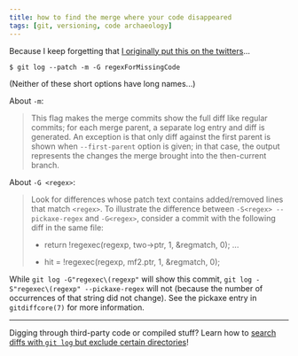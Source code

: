 ```yaml
---
title: how to find the merge where your code disappeared
tags: [git, versioning, code archaeology]
---
```


Because I keep forgetting that [I originally put this on the twitters](https://twitter.com/drwxrxrx/status/766373512437039104)...

```shell
$ git log --patch -m -G regexForMissingCode
```

(Neither of these short options have long names...)

About `-m`:

> This flag makes the merge commits show the full diff like regular commits; for each merge parent, a separate log entry and diff is generated. An exception is that only diff against the first parent is shown when `--first-parent` option is given; in that case, the output represents the changes the merge brought into the then-current branch.

About `-G <regex>`:

> Look for differences whose patch text contains added/removed lines that match `<regex>`. To illustrate the difference between `-S<regex> --pickaxe-regex` and `-G<regex>`, consider a commit with the following diff in the same file:
>
>    +    return !regexec(regexp, two->ptr, 1, &regmatch, 0);
>    ...
>    -    hit = !regexec(regexp, mf2.ptr, 1, &regmatch, 0);

While `git log -G"regexec\(regexp"` will show this commit, `git log -S"regexec\(regexp" --pickaxe-regex` will not (because the number of occurrences of that string did not change). See the pickaxe entry in `gitdiffcore(7)` for more information.

_______

Digging through third-party code or compiled stuff? Learn how to [search diffs with `git log` but exclude certain directories](/2016/04/11/search-Git-history-ignoring-certain-directory.html)!
